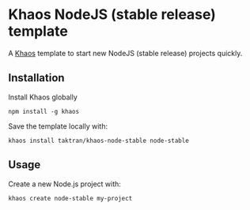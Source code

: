 # Khaos NodeJS (stable release) template

A [Khaos](https://github.com/segmentio/khaos) template to start new NodeJS (stable release) projects quickly.

## Installation

Install Khaos globally

    npm install -g khaos

Save the template locally with:

    khaos install taktran/khaos-node-stable node-stable

## Usage

Create a new Node.js project with:

    khaos create node-stable my-project
